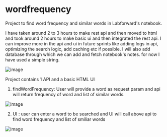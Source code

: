# wordfrequency
Project to find word frequency and similar words in Labforward's notebook.

I have taken around 2 to 3 hours to make rest api and then moved to html and took around 2 hours to make basic ui and then integrated the rest api. 
I can improve more in the api and ui in future sprints like adding logs in api, optimizing the search logic, add caching etc if possible.
I will also add database through which we can add and fetch notebook's notes. for now I have used a simple string.

![image](https://user-images.githubusercontent.com/32278634/198060167-fd033141-6b0a-44b6-90e0-5bee571c6421.png)



Project contains 1 API and a basic HTML UI 
   1) findWordFrequency: User will provide a word as request param and api will return frequency of word and list of similar words. 
   
   ![image](https://user-images.githubusercontent.com/32278634/198059278-6a079db5-a048-4ede-ba9d-38b09fdeff32.png)
   
   
   2) UI : user can enter a word to be searched and UI will call above api to find word frequency and list of smiliar words
   
   ![image](https://user-images.githubusercontent.com/32278634/198061081-5db40a5f-45e5-4e71-81e3-fddadcf8e33a.png)
